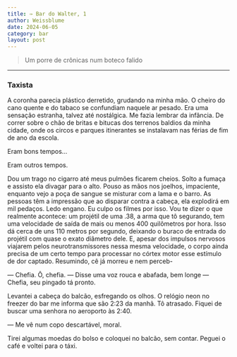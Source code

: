 ```yaml
---
title: ✑ Bar do Walter, 1
author: Weissblume
date: 2024-06-05
category: bar
layout: post
---
```


> Um porre de crônicas num boteco falido

___

### **Taxista**

A coronha parecia plástico derretido, grudando na minha mão. O cheiro do cano quente e do tabaco se confundiam naquele ar pesado. Era uma sensação estranha, talvez até nostálgica. Me fazia lembrar da infância. De correr sobre o chão de britas e bitucas dos terrenos baldios da minha cidade, onde os circos e parques itinerantes se instalavam nas férias de fim de ano da escola.

Eram bons tempos…

Eram outros tempos.

Dou um trago no cigarro até meus pulmões ficarem cheios. Solto a fumaça e assisto ela divagar para o alto. Pouso as mãos nos joelhos, impaciente, enquanto vejo a poça de sangue se misturar com a lama e o barro.
As pessoas têm a impressão que ao disparar contra a cabeça, ela explodirá em mil pedaços. Ledo engano. Eu culpo os filmes por isso. Vou te dizer o que realmente acontece: um projétil de uma .38, a arma que tô segurando, tem uma velocidade de saída de mais ou menos 400 quilômetros por hora. Isso dá cerca de uns 110 metros por segundo, deixando o buraco de entrada do projétil com quase o exato diâmetro dele. E, apesar dos impulsos nervosos viajarem pelos neurotransmissores nessa mesma velocidade, o corpo ainda precisa de um certo tempo para processar no córtex motor esse estímulo de dor captado. Resumindo, cê já morreu e nem perceb-

— Chefia. Ô, chefia. — Disse uma voz rouca e abafada, bem longe — Chefia, seu pingado tá pronto.

Levantei a cabeça do balcão, esfregando os olhos. O relógio neon no freezer do bar me informa que são 2:23 da manhã. Tô atrasado. Fiquei de buscar uma senhora no aeroporto às 2:40.

— Me vê num copo descartável, moral. 

Tirei algumas moedas do bolso e coloquei no balcão, sem contar. Peguei o café e voltei para o táxi.
